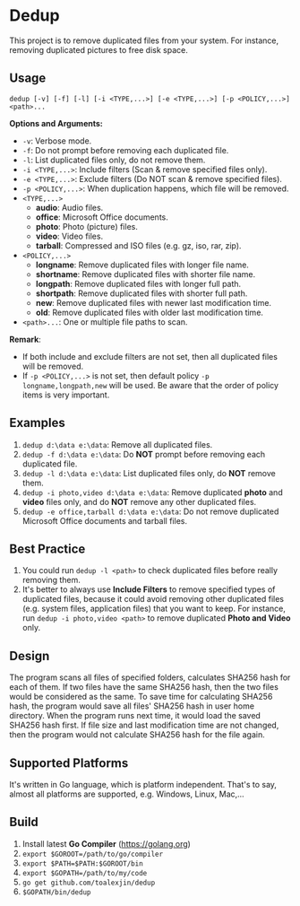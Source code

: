 # Dedup

This project is to remove duplicated files from your system.
For instance, removing duplicated pictures to free disk space.

## Usage

```
dedup [-v] [-f] [-l] [-i <TYPE,...>] [-e <TYPE,...>] [-p <POLICY,...>] <path>...
```

**Options and Arguments:**

- `-v`: Verbose mode.
- `-f`: Do not prompt before removing each duplicated file.
- `-l`: List duplicated files only, do not remove them.
- `-i <TYPE,...>`: Include filters (Scan & remove specified files only).
- `-e <TYPE,...>`: Exclude filters (Do NOT scan & remove specified files).
- `-p <POLICY,...>`: When duplication happens, which file will be removed.
- `<TYPE,...>`
    - **audio**: Audio files.
    - **office**: Microsoft Office documents.
    - **photo**: Photo (picture) files.
    - **video**: Video files.
    - **tarball**: Compressed and ISO files (e.g. gz, iso, rar, zip).
- `<POLICY,...>`
    - **longname**: Remove duplicated files with longer file name.
    - **shortname**: Remove duplicated files with shorter file name.
    - **longpath**: Remove duplicated files with longer full path.
    - **shortpath**: Remove duplicated files with shorter full path.
    - **new**: Remove duplicated files with newer last modification time.
    - **old**: Remove duplicated files with older last modification time.
- `<path>...`:  One or multiple file paths to scan.

**Remark**:

- If both include and exclude filters are not set, then
  all duplicated files will be removed.
- If `-p <POLICY,...>` is not set, then default policy
  `-p longname,longpath,new` will be used. Be aware
  that the order of policy items is very important.

## Examples

1. `dedup d:\data e:\data`: Remove all duplicated files.
2. `dedup -f d:\data e:\data`: Do **NOT** prompt before removing each duplicated file.
3. `dedup -l d:\data e:\data`: List duplicated files only, do **NOT** remove them.
4. `dedup -i photo,video d:\data e:\data`: Remove duplicated **photo** and **video**
   files only, and do **NOT** remove any other duplicated files.
5. `dedup -e office,tarball d:\data e:\data`: Do not remove duplicated
   Microsoft Office documents and tarball files.

## Best Practice

1. You could run `dedup -l <path>` to check duplicated files before really removing them.
2. It's better to always use **Include Filters** to remove specified types of
   duplicated files, because it could avoid removing other duplicated files
   (e.g. system files, application files) that you want to keep. For instance,
   run `dedup -i photo,video <path>` to remove duplicated **Photo and Video** only.

## Design

The program scans all files of specified folders, calculates SHA256 hash
for each of them. If two files have the same SHA256 hash, then the two files
would be considered as the same. To save time for calculating SHA256 hash,
the program would save all files' SHA256 hash in user home directory.
When the program runs next time, it would load the saved SHA256 hash first.
If file size and last modification time are not changed, then the program
would not calculate SHA256 hash for the file again.

## Supported Platforms

It's written in Go language, which is platform independent.
That's to say, almost all platforms are supported,
e.g. Windows, Linux, Mac,...

## Build

1. Install latest **Go Compiler** (https://golang.org)
2. `export $GOROOT=/path/to/go/compiler`
3. `export $PATH=$PATH:$GOROOT/bin`
4. `export $GOPATH=/path/to/my/code`
5. `go get github.com/toalexjin/dedup`
6. `$GOPATH/bin/dedup`

